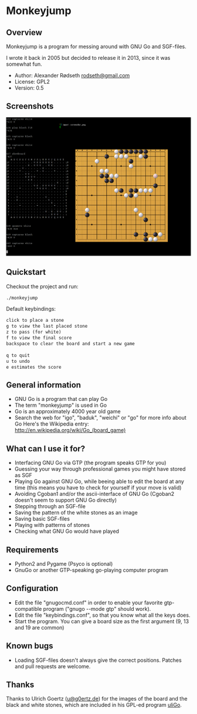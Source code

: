 Monkeyjump
==========

Overview
--------

Monkeyjump is a program for messing around with GNU Go and SGF-files.

I wrote it back in 2005 but decided to release it in 2013, since it was somewhat fun.

* Author: Alexander Rødseth <rodseth@gmail.com>
* License: GPL2
* Version: 0.5


Screenshots
-----------

![](screenshots/2005.png)


Quickstart
----------

Checkout the project and run:

```
./monkeyjump
```

Default keybindings:

```
click to place a stone
g to view the last placed stone
z to pass (for white)
f to view the final score
backspace to clear the board and start a new game

q to quit
u to undo
e estimates the score
```

General information
-------------------

* GNU Go is a program that can play Go
* The term "monkeyjump" is used in Go
* Go is an approximately 4000 year old game
* Search the web for "igo", "baduk", "weichi" or "go" for more info about Go
  Here's the Wikipedia entry: http://en.wikipedia.org/wiki/Go_(board_game)


What can I use it for?
----------------------

* Interfacing GNU Go via GTP (the program speaks GTP for you)
* Guessing your way through professional games you might have stored as SGF
* Playing Go against GNU Go, while beeing able to edit the board at any time (this means you have to check for yourself if your move is valid)
* Avoiding Cgoban1 and/or the ascii-interface of GNU Go (Cgoban2 doesn't seem to support GNU Go directly)
* Stepping through an SGF-file
* Saving the pattern of the white stones as an image
* Saving basic SGF-files
* Playing with patterns of stones
* Checking what GNU Go would have played


Requirements
------------

* Python2 and Pygame (Psyco is optional)
* GnuGo or another GTP-speaking go-playing computer program


Configuration
-------------

* Edit the file "gnugocmd.conf" in order to enable your favorite gtp-compatible program ("gnugo --mode gtp" should work).
* Edit the file "keybindings.conf", so that you know what all the keys does.
* Start the program. You can give a board size as the first argument (9, 13 and 19 are common)


Known bugs
----------

* Loading SGF-files doesn't always give the correct positions. Patches and pull requests are welcome.


Thanks
-------

Thanks to Ulrich Goertz (u@g0ertz.de) for the images of the board and the black and white stones,
which are included in his GPL-ed program [uliGo](http://www.u-go.net/uligo/).
